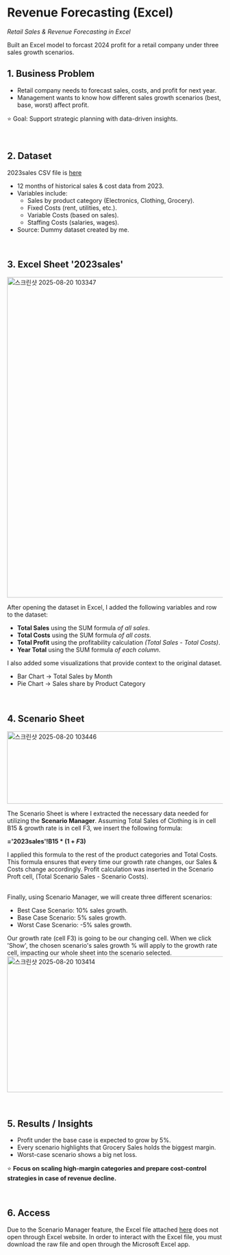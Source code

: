 # Revenue Forecasting (Excel)

*Retail Sales & Revenue Forecasting in Excel*

Built an Excel model to forcast 2024 profit for a retail company under three sales growth scenarios. 
<br>

## 1. Business Problem
- Retail company needs to forecast sales, costs, and profit for next year.
- Management wants to know how different sales growth scenarios (best, base, worst) affect profit.

⭐️ Goal: Support strategic planning with data-driven insights.

<br>

## 2. Dataset
2023sales CSV file is [here](2023sales.csv)
- 12 months of historical sales & cost data from 2023.
- Variables include:
    - Sales by product category (Electronics, Clothing, Grocery).
    - Fixed Costs (rent, utilities, etc.).
    - Variable Costs (based on sales).
    - Staffing Costs (salaries, wages).
- Source: Dummy dataset created by me.

<br>

## 3. Excel Sheet '2023sales'
<img width="969" height="748" alt="스크린샷 2025-08-20 103347" src="https://github.com/user-attachments/assets/52edd3f8-69d5-4bb2-984f-c64cb48826ce" />

After opening the dataset in Excel, I added the following variables and row to the dataset:
- **Total Sales** using the SUM formula *of all sales*.
- **Total Costs** using the SUM formula *of all costs*.
- **Total Profit** using the profitability calculation *(Total Sales - Total Costs)*.
- **Year Total** using the SUM formula *of each column*.

I also added some visualizations that provide context to the original dataset.
- Bar Chart -> Total Sales by Month
- Pie Chart -> Sales share by Product Category

<br>

## 4. Scenario Sheet
<img width="730" height="169" alt="스크린샷 2025-08-20 103446" src="https://github.com/user-attachments/assets/8eec5208-128e-4de8-a3bc-4d47f4970387" />

The Scenario Sheet is where I extracted the necessary data needed for utilizing the **Scenario Manager**.
Assuming Total Sales of Clothing is in cell B15 & growth rate is in cell F3, we insert the following formula:

**='2023sales'!B15 * (1 + $F$3)**


I applied this formula to the rest of the product categories and Total Costs. This formula ensures that every time our growth rate changes, our Sales & Costs change accordingly. Profit calculation was inserted in the Scenario Proft cell, (Total Scenario Sales - Scenario Costs).

<br>
Finally, using Scenario Manager, we will create three different scenarios:

- Best Case Scenario: 10% sales growth.
- Base Case Scenario: 5% sales growth.
- Worst Case Scenario: -5% sales growth.

Our growth rate (cell F3) is going to be our changing cell. When we click 'Show', the chosen scenario's sales growth % will apply to the growth rate cell, impacting our whole sheet into the scenario selected.
<img width="654" height="317" alt="스크린샷 2025-08-20 103414" src="https://github.com/user-attachments/assets/af98ea27-2628-49fc-8407-fbfab6a42cb2" />

<br>

## 5. Results / Insights
-  Profit under the base case is expected to grow by 5%.
-  Every scenario highlights that Grocery Sales holds the biggest margin.
-  Worst-case scenario shows a big net loss.


⭐️ **Focus on scaling high-margin categories and prepare cost-control strategies in case of revenue decline.**

<br>

## 6. Access
Due to the Scenario Manager feature, the Excel file attached [here](RevenueAnalysis.xlsx) does not open through Excel website. In order to interact with the Excel file, you must download the raw file and open through the Microsoft Excel app.
